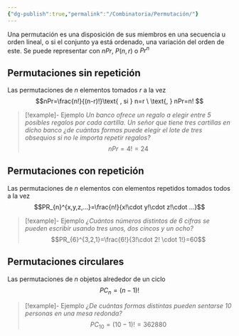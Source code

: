 ```yaml
---
{"dg-publish":true,"permalink":"/Combinatoria/Permutación/"}
---
```


Una permutación es una disposición de sus miembros en una secuencia u orden lineal, o si el conjunto ya está ordenado, una variación del orden de este. Se puede representar con $nPr$, $P(n,r)$ o $Pr^{n}$
## Permutaciones sin repetición
Las permutaciones de $n$ elementos tomados $r$ a la vez $$nPr=\frac{n!}{(n-r)!}\text{ , si } n=r \ \text{, } nPr=n! $$
>[!example]- Ejemplo
>*Un banco ofrece un regalo a elegir entre 5 posibles regalos por cada cartilla. Un señor que tiene tres cartillas en dicho banco ¿de cuántas formas puede elegir el lote de tres obsequios si no le importa repetir regalos?* $$nPr=4!=24$$


## Permutaciones con repetición
Las permutaciones de $n$ elementos con elementos repetidos tomados todos a la vez $$PR_{n}^{x,y,z,...}=\frac{n!}{x!\cdot y!\cdot z!\cdot ...}$$
>[!example]- Ejemplo
>*¿Cuántos números distintos de 6 cifras se pueden escribir usando tres unos, dos cincos y un ocho?*$$PR_{6}^{3,2,1}=\frac{6!}{3!\cdot 2! \cdot 1!}=60$$
## Permutaciones circulares
Las permutaciones de $n$ objetos alrededor de un ciclo $$PC_{n}=(n-1)!$$
>[!example]- Ejemplo
>*¿De cuántas formas distintas pueden sentarse 10 personas en una mesa redonda?* $$PC_{10}=(10-1)!=362880$$

